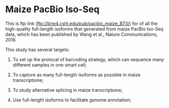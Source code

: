 # Maize PacBio Iso-Seq

This is ftp link (ftp://brie4.cshl.edu/pub/pacbio_maize_B73/) for of all the high-quality full-length isoforms that generated from maize PacBio Iso-Seq data, which has been published by Wang et al., Nature Communications, 2016.

This study has several targets:

 1) To set up the protocal of barcoding strategy, which can sequence many different samples in one smart cell;

 2) To capture as many full-length isoforms as possible in maize transcriptome;
 
 3) To study alternative splicing in maize transcriptome;
 
 4) Use full-length isoforms to facilitate genome annotation;
